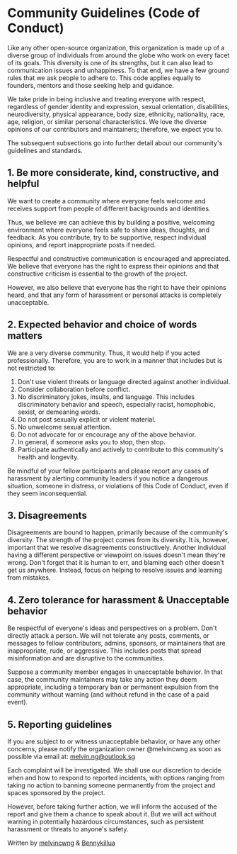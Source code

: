 # Community Guidelines (Code of Conduct)

Like any other open-source organization, this organization is made up of a diverse group of individuals from around the globe who work on every facet of its goals. This diversity is one of its strengths, but it can also lead to communication issues and unhappiness. To that end, we have a few ground rules that we ask people to adhere to. This code applies equally to founders, mentors and those seeking help and guidance.

We take pride in being inclusive and treating everyone with respect,
regardless of gender identity and expression, sexual orientation, disabilities, neurodiversity, physical appearance, body size, ethnicity, nationality, race, age, religion, or similar personal characteristics.
We love the diverse opinions of our contributors and maintainers; therefore, we expect you to.

The subsequent subsections go into further detail about our community's guidelines and standards.

## 1. Be more considerate, kind, constructive, and helpful

We want to create a community where everyone feels welcome and receives support from people of different backgrounds and identities.

Thus, we believe we can achieve this by building a positive, welcoming environment where everyone feels safe to share ideas, thoughts, and feedback.
As you contribute, try to be supportive, respect individual opinions, and report inappropriate posts if needed.

Respectful and constructive communication is encouraged and appreciated. We believe that everyone has the right to express their opinions and that constructive criticism is essential to the growth of the project.

However, we also believe that everyone has the right to have their opinions heard, and that any form of harassment or personal attacks is completely unacceptable.

## 2. Expected behavior and choice of words matters

We are a very diverse community. Thus, it would help if you acted professionally.
Therefore, you are to work in a manner that includes but is not restricted to:

1. Don't use violent threats or language directed against another individual.
2. Consider collaboration before conflict.
3. No discriminatory jokes, insults, and language. This includes discriminatory behavior and speech, especially racist, homophobic, sexist, or demeaning words.
4. Do not post sexually explicit or violent material.
5. No unwelcome sexual attention.
6. Do not advocate for or encourage any of the above behavior.
7. In general, if someone asks you to stop, then stop.
8. Participate authentically and actively to contribute to this community's health and longevity.

Be mindful of your fellow participants and please report any cases of harassment by alerting community leaders if you notice a dangerous situation, someone in distress, or violations of this Code of Conduct, even if they seem inconsequential.

## 3. Disagreements

Disagreements are bound to happen, primarily because of the community's diversity. The strength of the project comes from its diversity. It is, however, important that we resolve disagreements constructively. Another individual having a different perspective or viewpoint on issues doesn't mean they're wrong. Don't forget that it is human to err, and blaming each other doesn't get us anywhere. Instead, focus on helping to resolve issues and learning from mistakes.

## 4. Zero tolerance for harassment & Unacceptable behavior

Be respectful of everyone's ideas and perspectives on a problem. Don't directly attack a person. We will not tolerate any posts, comments, or messages to fellow contributors, admins, sponsors, or maintainers that are inappropriate, rude, or aggressive. This includes posts that spread misinformation and are disruptive to the communities.

Suppose a community member engages in unacceptable behavior. In that case, the community maintainers may take any action they deem appropriate, including a temporary ban or permanent expulsion from the community without warning (and without refund in the case of a paid event).

## 5. Reporting guidelines

If you are subject to or witness unacceptable behavior, or have any other concerns, please notify the organization owner @melvincwng as soon as possible via email at: melvin.ng@outlook.sg

Each complaint will be investigated. We shall use our discretion to decide when and how to respond to reported incidents, with options ranging from taking no action to banning someone permanently from the project and spaces sponsored by the project.

However, before taking further action, we will inform the accused of the report and give them a chance to speak about it. But we will act without warning in potentially hazardous circumstances, such as persistent harassment or threats to anyone's safety.

Written by [melvincwng](https://github.com/melvincwng) & [Bennykillua](https://github.com/Bennykillua)
